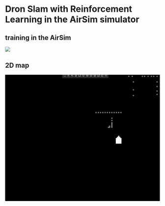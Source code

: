 # Dron Slam with Reinforcement Learning in the AirSim simulator

## training in the AirSim
<img src="./gif/training.gif" style="width:800px; object-fit:cover">

## 2D map
<img src="./gif/lander_2d_map.gif" style="width:800px; object-fit:cover">
